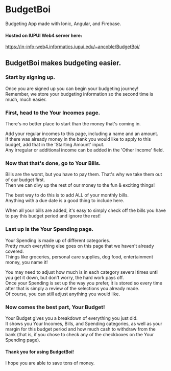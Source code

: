 # BudgetBoi
Budgeting App made with Ionic, Angular, and Firebase.

#### Hosted on IUPUI Web4 server here:  
https://in-info-web4.informatics.iupui.edu/~ancoble/BudgetBoi/

## BudgetBoi makes budgeting easier.
### Start by signing up.
Once you are signed up you can begin your budgeting journey!  
Remember, we store your budgeting information so the second time is much, much easier.

### First, head to the Your Incomes page.
There's no better place to start than the money that's coming in.  
  
Add your regular incomes to this page, including a name and an amount.  
If there was already money in the bank you would like to apply to this budget, add that in the 'Starting Amount' input.  
Any irregular or additional income can be added in the 'Other Income' field.

### Now that that's done, go to Your Bills.
Bills are the worst, but you have to pay them. That's why we take them out of our budget first.  
Then we can divy up the rest of our money to the fun & exciting things!  
  
The best way to do this is to add ALL of your monthly bills.  
Anything with a due date is a good thing to include here.  
  
When all your bills are added, it's easy to simply check off the bills you have to pay this budget period and ignore the rest!

### Last up is the Your Spending page.
Your Spending is made up of different categories.  
Pretty much everything else goes on this page that we haven't already covered.  
Things like groceries, personal care supplies, dog food, entertainment money, you name it!  
  
You may need to adjust how much is in each category several times until you get it down, but don't worry, the hard work pays off.  
Once your Spending is set up the way you prefer, it is stored so every time after that is simply a review of the selections you already made.  
Of course, you can still adjust anything you would like.

### Now comes the best part, Your Budget!
Your Budget gives you a breakdown of everything you just did.  
It shows you Your Incomes, Bills, and Spending categories, as well as your margin for this budget period and how much cash to withdraw from the bank 
(that is, if you chose to check any of the checkboxes on the Your Spending page).
  


#### Thank you for using BudgetBoi!
I hope you are able to save tons of money.
